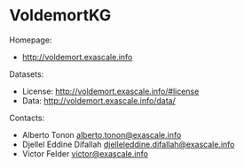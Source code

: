 VoldemortKG
===

Homepage:
* http://voldemort.exascale.info

Datasets:
* License: http://voldemort.exascale.info/#license
* Data: http://voldemort.exascale.info/data/

Contacts:
* Alberto Tonon <alberto.tonon@exascale.info>
* Djellel Eddine Difallah <djelleleddine.difallah@exascale.info>
* Victor Felder <victor@exascale.info>
